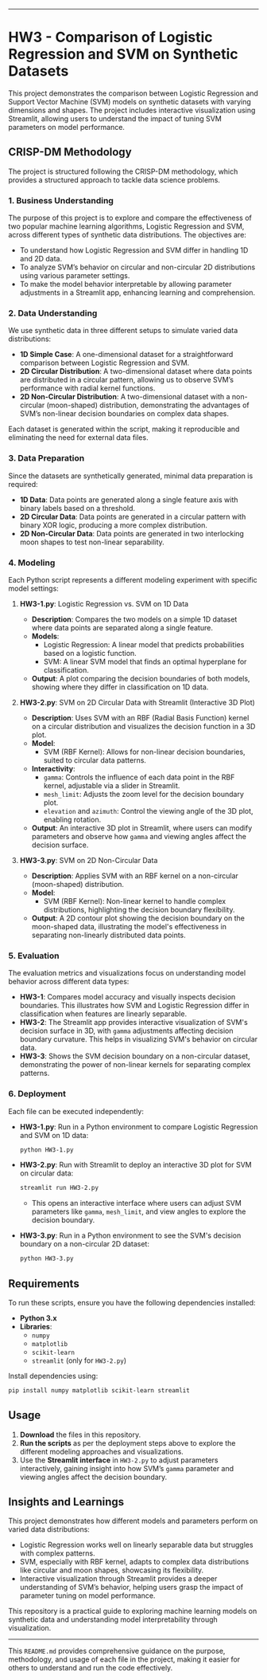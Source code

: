 
---

# HW3 - Comparison of Logistic Regression and SVM on Synthetic Datasets

This project demonstrates the comparison between Logistic Regression and Support Vector Machine (SVM) models on synthetic datasets with varying dimensions and shapes. The project includes interactive visualization using Streamlit, allowing users to understand the impact of tuning SVM parameters on model performance.

## CRISP-DM Methodology

The project is structured following the CRISP-DM methodology, which provides a structured approach to tackle data science problems.

### 1. Business Understanding

The purpose of this project is to explore and compare the effectiveness of two popular machine learning algorithms, Logistic Regression and SVM, across different types of synthetic data distributions. The objectives are:
- To understand how Logistic Regression and SVM differ in handling 1D and 2D data.
- To analyze SVM’s behavior on circular and non-circular 2D distributions using various parameter settings.
- To make the model behavior interpretable by allowing parameter adjustments in a Streamlit app, enhancing learning and comprehension.

### 2. Data Understanding

We use synthetic data in three different setups to simulate varied data distributions:
- **1D Simple Case**: A one-dimensional dataset for a straightforward comparison between Logistic Regression and SVM.
- **2D Circular Distribution**: A two-dimensional dataset where data points are distributed in a circular pattern, allowing us to observe SVM’s performance with radial kernel functions.
- **2D Non-Circular Distribution**: A two-dimensional dataset with a non-circular (moon-shaped) distribution, demonstrating the advantages of SVM’s non-linear decision boundaries on complex data shapes.

Each dataset is generated within the script, making it reproducible and eliminating the need for external data files.

### 3. Data Preparation

Since the datasets are synthetically generated, minimal data preparation is required:
- **1D Data**: Data points are generated along a single feature axis with binary labels based on a threshold.
- **2D Circular Data**: Data points are generated in a circular pattern with binary XOR logic, producing a more complex distribution.
- **2D Non-Circular Data**: Data points are generated in two interlocking moon shapes to test non-linear separability.

### 4. Modeling

Each Python script represents a different modeling experiment with specific model settings:

1. **HW3-1.py**: Logistic Regression vs. SVM on 1D Data
   - **Description**: Compares the two models on a simple 1D dataset where data points are separated along a single feature.
   - **Models**:
     - Logistic Regression: A linear model that predicts probabilities based on a logistic function.
     - SVM: A linear SVM model that finds an optimal hyperplane for classification.
   - **Output**: A plot comparing the decision boundaries of both models, showing where they differ in classification on 1D data.

2. **HW3-2.py**: SVM on 2D Circular Data with Streamlit (Interactive 3D Plot)
   - **Description**: Uses SVM with an RBF (Radial Basis Function) kernel on a circular distribution and visualizes the decision function in a 3D plot.
   - **Model**:
     - SVM (RBF Kernel): Allows for non-linear decision boundaries, suited to circular data patterns.
   - **Interactivity**:
     - `gamma`: Controls the influence of each data point in the RBF kernel, adjustable via a slider in Streamlit.
     - `mesh_limit`: Adjusts the zoom level for the decision boundary plot.
     - `elevation` and `azimuth`: Control the viewing angle of the 3D plot, enabling rotation.
   - **Output**: An interactive 3D plot in Streamlit, where users can modify parameters and observe how `gamma` and viewing angles affect the decision surface.

3. **HW3-3.py**: SVM on 2D Non-Circular Data
   - **Description**: Applies SVM with an RBF kernel on a non-circular (moon-shaped) distribution.
   - **Model**:
     - SVM (RBF Kernel): Non-linear kernel to handle complex distributions, highlighting the decision boundary flexibility.
   - **Output**: A 2D contour plot showing the decision boundary on the moon-shaped data, illustrating the model's effectiveness in separating non-linearly distributed data points.

### 5. Evaluation

The evaluation metrics and visualizations focus on understanding model behavior across different data types:
- **HW3-1**: Compares model accuracy and visually inspects decision boundaries. This illustrates how SVM and Logistic Regression differ in classification when features are linearly separable.
- **HW3-2**: The Streamlit app provides interactive visualization of SVM's decision surface in 3D, with `gamma` adjustments affecting decision boundary curvature. This helps in visualizing SVM's behavior on circular data.
- **HW3-3**: Shows the SVM decision boundary on a non-circular dataset, demonstrating the power of non-linear kernels for separating complex patterns.

### 6. Deployment

Each file can be executed independently:

- **HW3-1.py**: Run in a Python environment to compare Logistic Regression and SVM on 1D data:
   ```bash
   python HW3-1.py
   ```

- **HW3-2.py**: Run with Streamlit to deploy an interactive 3D plot for SVM on circular data:
   ```bash
   streamlit run HW3-2.py
   ```
   - This opens an interactive interface where users can adjust SVM parameters like `gamma`, `mesh_limit`, and view angles to explore the decision boundary.

- **HW3-3.py**: Run in a Python environment to see the SVM's decision boundary on a non-circular 2D dataset:
   ```bash
   python HW3-3.py
   ```

## Requirements

To run these scripts, ensure you have the following dependencies installed:
- **Python 3.x**
- **Libraries**:
  - `numpy`
  - `matplotlib`
  - `scikit-learn`
  - `streamlit` (only for `HW3-2.py`)

Install dependencies using:

```bash
pip install numpy matplotlib scikit-learn streamlit
```

## Usage

1. **Download** the files in this repository.
2. **Run the scripts** as per the deployment steps above to explore the different modeling approaches and visualizations.
3. Use the **Streamlit interface** in `HW3-2.py` to adjust parameters interactively, gaining insight into how SVM’s `gamma` parameter and viewing angles affect the decision boundary.

## Insights and Learnings

This project demonstrates how different models and parameters perform on varied data distributions:
- Logistic Regression works well on linearly separable data but struggles with complex patterns.
- SVM, especially with RBF kernel, adapts to complex data distributions like circular and moon shapes, showcasing its flexibility.
- Interactive visualization through Streamlit provides a deeper understanding of SVM’s behavior, helping users grasp the impact of parameter tuning on model performance.

This repository is a practical guide to exploring machine learning models on synthetic data and understanding model interpretability through visualization.

--- 

This `README.md` provides comprehensive guidance on the purpose, methodology, and usage of each file in the project, making it easier for others to understand and run the code effectively.
